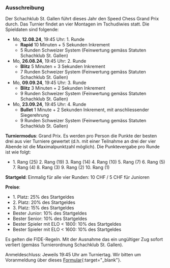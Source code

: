 ### Ausschreibung

Der Schachklub St. Gallen führt dieses Jahr den Speed Chess Grand Prix durch. Das Turnier findet an vier Montagen im
Tschudiwies statt. Die Spieldaten sind folgende:

- Mo, **12.08.24**, 19:45 Uhr: 1. Runde
  - **Rapid** 10 Minuten + 5 Sekunden Inkrement
  - 5 Runden Schweizer System (Feinwertung gemäss Statuten Schachklub St. Gallen)
- Mo, **26.08.24**, 19:45 Uhr: 2. Runde
  - **Blitz** 5 Minuten + 3 Sekunden Inkrement
  - 7 Runden Schweizer System (Feinwertung gemäss Statuten Schachklub St. Gallen)
- Mo, **09.09.24**, 19:45 Uhr: 3. Runde
  - **Blitz** 3 Minuten + 2 Sekunden Inkrement
  - 9 Runden Schweizer System (Feinwertung gemäss Statuten Schachklub St. Gallen)
- Mo, **23.09.24**, 19:45 Uhr: 4. Runde
  - **Bullet** 1 Minute + 2 Sekunden Inkrement, mit anschliessender Siegerehrung
  - 9 Runden Schweizer System (Feinwertung gemäss Statuten Schachklub St. Gallen)

**Turniermodus**: Grand Prix. Es werden pro Person die Punkte der besten drei aus vier Turniere gewertet (d.h. mit
einer Teilnahme
an drei der vier Abende ist die Maximalpunktzahl möglich). Die Punktevergabe pro Runde ist wie folgt:

- 1\. Rang (25) 2. Rang (19) 3. Rang (14) 4. Rang (10) 5. Rang (7) 6. Rang (5) 7. Rang (4) 8. Rang (3) 9. Rang (2) 10.
  Rang (1)

**Startgeld**: Einmalig für alle vier Runden: 10 CHF / 5 CHF für Junioren

**Preise**:

- 1\. Platz: 25% des Startgeldes
- 2\. Platz: 20% des Startgeldes
- 3\. Platz: 15% des Startgeldes
- Bester Junior: 10% des Startgeldes
- Bester Senior: 10% des Startgeldes
- Bester Spieler mit ELO < 1800: 10% des Startgeldes
- Bester Spieler mit ELO < 1600: 10% des Startgeldes

Es gelten die FIDE-Regeln. Mit der Ausnahme das ein ungültiger Zug sofort verliert (gemäss Turnierordnung Schachklub St.
Gallen).

Anmeldeschluss: Jeweils 19:45 Uhr am Turniertag. Wir bitten um Voranmeldung über
dieses [Formular](https://forms.gle/vepNwcsfe1KvceMv6){:target="\_blank"}.
